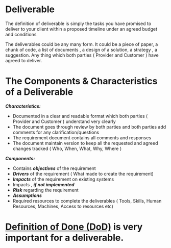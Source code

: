 
# Deliverable

The definition of deliverable is simply the tasks you have promised to deliver to your client within a proposed timeline under an agreed budget and conditions

The deliverables could be any many form. It could be a piece of paper, a chunk of code, a list of documents , a design of a solution, a strategy , a suggestion. Any thing which both parties ( Provider and Customer ) have agreed to deliver.

# The Components & Characteristics of a Deliverable

***Characteristics:***

- Documented in a clear and readable format which both parties ( Provider and Customer ) understand very clearly
- The document goes through review by both parties and both parties add comments for any clarification/questions
- The requirement document contains all comments and responses
- The document maintain version to keep all the requested and agreed changes tracked ( Who, When, What, Why, Where )

***Components:***

- Contains ***objectives*** of the requirement
- ***Drivers*** of the requirement ( What made to create the requirement)
- ***Impacts*** of the requirement on existing systems
- Impacts , ***if not implemented***
- ***Risk*** regarding the requirement
- ***Assumptions***
- Required resources to complete the deliverables ( Tools, Skills, Human Resources, Machines, Access to resources etc)

# [Definition of Done (DoD)](https://github.com/e2eSolutionArchitect/IT-Project-Management/blob/main/deliverables/definition-of-done.md) is very important for a deliverable. 

